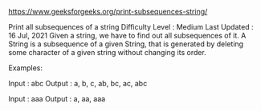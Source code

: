 
https://www.geeksforgeeks.org/print-subsequences-string/

Print all subsequences of a string
Difficulty Level : Medium
Last Updated : 16 Jul, 2021
Given a string, we have to find out all subsequences of it. A String is a subsequence of a given String, that is generated by deleting some character of a given string without changing its order.

Examples: 

Input : abc
Output : a, b, c, ab, bc, ac, abc

Input : aaa
Output : a, aa, aaa